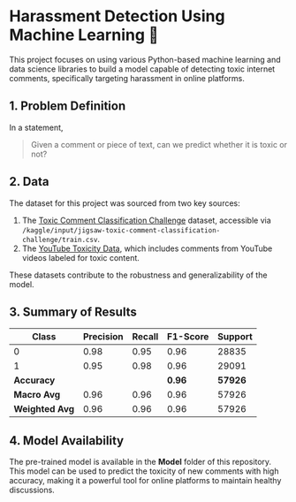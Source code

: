 # Harassment Detection Using Machine Learning 📱

This project focuses on using various Python-based machine learning and data science libraries to build a model capable of detecting toxic internet comments, specifically targeting harassment in online platforms.

## 1. Problem Definition

In a statement,
> Given a comment or piece of text, can we predict whether it is toxic or not?

## 2. Data

The dataset for this project was sourced from two key sources:

1. The [Toxic Comment Classification Challenge](https://www.kaggle.com/c/jigsaw-toxic-comment-classification-challenge) dataset, accessible via `/kaggle/input/jigsaw-toxic-comment-classification-challenge/train.csv`.
2. The [YouTube Toxicity Data](https://www.kaggle.com/datasets/reihanenamdari/youtube-toxicity-data), which includes comments from YouTube videos labeled for toxic content.

These datasets contribute to the robustness and generalizability of the model.


## 3. Summary of Results

| Class | Precision | Recall | F1-Score | Support |
|-------|-----------|--------|----------|---------|
| 0     | 0.98      | 0.95   | 0.96     | 28835   |
| 1     | 0.95      | 0.98   | 0.96     | 29091   |
| **Accuracy** |       |        | **0.96** | **57926** |
| **Macro Avg** | 0.96      | 0.96   | 0.96     | 57926   |
| **Weighted Avg** | 0.96      | 0.96   | 0.96     | 57926   |

## 4. Model Availability

The pre-trained model is available in the **Model** folder of this repository. This model can be used to predict the toxicity of new comments with high accuracy, making it a powerful tool for online platforms to maintain healthy discussions.
